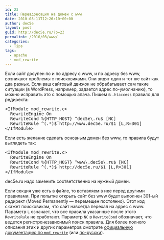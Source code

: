 ```yaml
---
id: 23
title: Переадресация на домен с www
date: 2010-03-11T12:26:10+00:00
author: dec5e
layout: post
guid: http://dec5e.ru/?p=23
permalink: /2010/03/www/
categories:
  - Tips
tags:
  - apache
  - mod_rewrite
---
```

Если сайт досупен по и по адресу с www, и по адресу без www, возникают проблемы с поисковиками. Они видят один и тот же сайт как два разных. Если ваш сайтовый движок не обрабатывает сам такие ситуации (в WordPress, например, задается адрес по-умолчанию), то можно исправить это с помощью апача. Пишем в `.htaccess` правило для редиректа:

<pre class="brush: bash; title: ; notranslate" title="">&lt;IfModule mod_rewrite.c&gt;
  RewriteEngine On
  RewriteCond %{HTTP_HOST} ^dec5e\.ru$ [NC]
  RewriteRule ^(.*)$ http://www.dec5e.ru/$1 [L,R=301]
&lt;/IfModule&gt;</pre>

Если есть желание сделать основным домен без www, то правила будут выглядеть так:

<pre class="brush: bash; title: ; notranslate" title="">&lt;IfModule mod_rewrite.c&gt;
  RewriteEngine On
  RewriteCond %{HTTP_HOST} ^www\.dec5e\.ru$ [NC]
  RewriteRule ^(.*)$ http://dec5e.ru/$1 [L,R=301]
&lt;/IfModule&gt;</pre>

dec5e.ru надо заменить соответственно на нужный домен.

Если секция уже есть в файле, то вставляем в нее перед другими правилами. При попытке открыть сайт без www будет выполнен 301-ый редирект (Moved Permanently — перемещен постоянно). Этот код скажет поисковикам, что сайт навсегда перехал на адрес с www. Параметр `L` означает, что все правила указанные после этого `RewriteRule` не сработают. Параметр `NC` в `RewriteCond` обозначает, что ведется регистронезависимый поиск правила. Для более полного описания этих и других параметров смотрите [официальную документацию по `mod_rewrite`](http://httpd.apache.org/docs/2.2/mod/mod_rewrite.html) (или [по-русски](http://www.egoroff.spb.ru/portfolio/apache/mod_rewrite.html)).